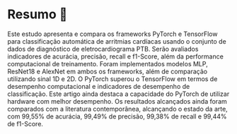 # Resumo 📖
Este estudo apresenta e compara os frameworks PyTorch e TensorFlow para
classificação automática de arritmias cardíacas usando o conjunto de dados de
diagnóstico de eletrocardiograma PTB. Serão avaliados indicadores de acurácia,
precisão, recall e f1-Score, além da performance computacional de treinamento. Foram
implementados modelos MLP, ResNet18 e AlexNet em ambos os frameworks, além de
comparação utilizando sinal 1D e 2D. O PyTorch superou o TensorFlow em termos de
desempenho computacional e indicadores de desempenho de classificação. Este artigo
ainda destaca a capacidade do PyTorch de utilizar hardware com melhor desempenho.
Os resultados alcançados ainda foram comparados com a literatura contemporânea,
alcançando o estado da arte, com 99,55% de acurácia, 99,49% de precisão, 99,38% de
recall e 99,44% de f1-Score.
